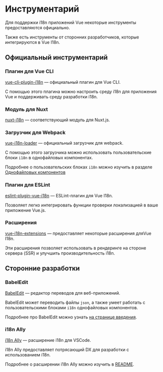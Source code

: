 # Инструментарий

Для поддержки i18n приложений Vue некоторые инструменты предоставляются официально.

Также есть инструменты от сторонних разработчиков, которые интегрируются в Vue I18n.

## Официальный инструментарий

### Плагин для Vue CLI

[vue-cli-plugin-i18n](https://github.com/kazupon/vue-cli-plugin-i18n) — официальный плагин для Vue CLI.

С помощью этого плагина можно настроить среду i18n для приложения Vue и поддерживать среду разработки i18n.

### Модуль для Nuxt

[nuxt-i18n](https://github.com/nuxt-community/nuxt-i18n/) — соответствующий модуль для Nuxt.js.

### Загрузчик для Webpack

[vue-i18n-loader](https://github.com/kazupon/vue-i18n-loader) — официальный загрузчик для webpack.

С помощью этого загрузчика можно использовать пользовательские блоки `i18n` в однофайловых компонентах.

Подробнее о пользовательских блоках `i18n` можно изучить в разделе [Однофайловых компонентов](./sfc.md)

### Плагин для ESLint

[eslint-plugin-vue-i18n](https://intlify.github.io/eslint-plugin-vue-i18n/) — ESLint-плагин для Vue I18n.

Позволяет легко интегрировать функции проверки локализацией в ваше приложение Vue.js.

### Расширения

[vue-i18n-extensions](https://github.com/kazupon/vue-i18n-extensions) — предоставляет некоторые расширения дляVue I18n.

Эти расширения позволяет использовать в рендеринге на стороне сервера (SSR) и улучшить производительность i18n.

## Сторонние разработки

### BabelEdit

[BabelEdit](https://www.codeandweb.com/babeledit) — редактор переводов для веб-приложений.

BabelEdit может переводить файлы `json`, а также умеет работать с пользовательскими блоками `i18n` однофайловых компонентов.

Подробнее про BabelEdit можно узнать [на странице введения](https://www.codeandweb.com/babeledit/tutorials/how-to-translate-your-vue-app-with-vue-i18n).

### i18n Ally

[i18n Ally](https://marketplace.visualstudio.com/items?itemName=antfu.i18n-ally) — расширение i18n для VSCode.

i18n Ally предоставляет потрясающий DX для разработки с использованием i18n.

Подробнее о расширении i18n Ally можно изучить в [README](https://github.com/antfu/i18n-ally/blob/master/README.md).
